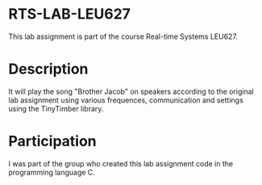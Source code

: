 # RTS-LAB-LEU627

This lab assignment is part of the course Real-time Systems LEU627. 

# Description

It will play the song "Brother Jacob" on speakers according to the original lab assignment using various frequences, communication and settings using the TinyTimber library. 

# Participation

I was part of the group who created this lab assignment code in the programming language C. 





